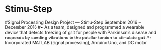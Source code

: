 # Stimu-Step
#Signal Processing Design Project — Stimu-Step	    	              		                        September 2016 – December 2016
#•	As a team, designed and programmed a wearable device that detects freezing of gait for people with Parkinson’s disease and responds by sending vibrations to the patellar tendon to stimulate gait 
#•	Incorporated MATLAB (signal processing), Arduino Uno, and DC motor
